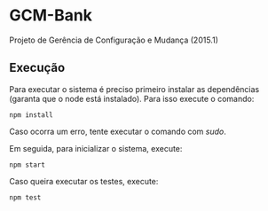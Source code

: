 # GCM-Bank
Projeto de Gerência de Configuração e Mudança (2015.1)

## Execução

Para executar o sistema é preciso primeiro instalar as dependências (garanta que o node está instalado).
Para isso execute o comando:

    npm install

Caso ocorra um erro, tente executar o comando com *sudo*.

Em seguida, para inicializar o sistema, execute:

    npm start

Caso queira executar os testes, execute:

    npm test


